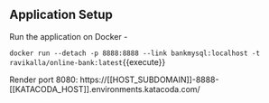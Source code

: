 ## Application Setup

Run the application on Docker -

`docker run --detach -p 8888:8888 --link bankmysql:localhost -t ravikalla/online-bank:latest`{{execute}}

Render port 8080: https://[[HOST_SUBDOMAIN]]-8888-[[KATACODA_HOST]].environments.katacoda.com/
